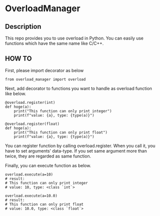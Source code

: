 # OverloadManager

## Description
This repo provides you to use overload in Python.
You can easily use functions which have the same name like C/C++.

## HOW TO
First, please import decorator as below
```
from overload_manager import overload
```

Next, add decorator to functions you want to handle as overload function like below.
```
@overload.register(int)
def hoge(a):
    print("This function can only print integer")
    print(f"value: {a}, type: {type(a)}")

@overload.register(float)
def hoge(a):
    print("This function can only print float")
    print(f"value: {a}, type: {type(a)}")
```
You can register function by calling overload.register.
When you call it, you have to set arguments' data-type. If you set same argument more than twice, they are regarded as same function.

Finally, you can execute function as below.
```
overload.execute(a=10)
# result:
# This function can only print integer
# value: 10, type: <class `int`>

overload.execute(a=10.0)
# result:
# This function can only print float
# value: 10.0, type: <class `float`>

```
